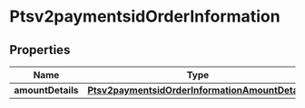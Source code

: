 
# Ptsv2paymentsidOrderInformation

## Properties
Name | Type | Description | Notes
------------ | ------------- | ------------- | -------------
**amountDetails** | [**Ptsv2paymentsidOrderInformationAmountDetails**](Ptsv2paymentsidOrderInformationAmountDetails.md) |  |  [optional]



